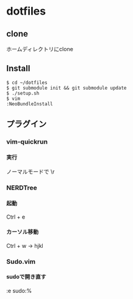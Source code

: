 # dotfiles

## clone
ホームディレクトリにclone

## Install
```
$ cd ~/dotfiles
$ git submodule init && git submodule update
$ ./setup.sh
$ vim
:NeoBundleInstall
```

## プラグイン
### vim-quickrun
#### 実行
ノーマルモードで
\r

### NERDTree
#### 起動
Ctrl + e

#### カーソル移動
Ctrl + w → hjkl

### Sudo.vim
#### sudoで開き直す
:e sudo:%
